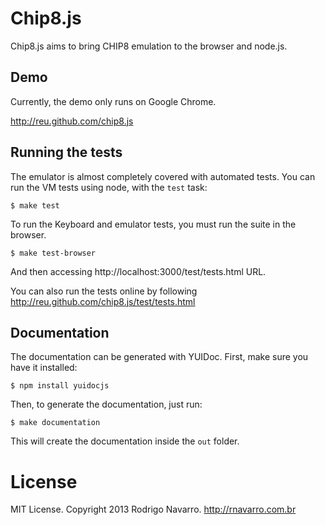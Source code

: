 # Chip8.js

Chip8.js aims to bring CHIP8 emulation to the browser and node.js.

## Demo

Currently, the demo only runs on Google Chrome.

http://reu.github.com/chip8.js

## Running the tests

The emulator is almost completely covered with automated tests. You can run the VM tests using node, with the `test` task:

    $ make test

To run the Keyboard and emulator tests, you must run the suite in the browser.

    $ make test-browser

And then accessing http://localhost:3000/test/tests.html URL.

You can also run the tests online by following http://reu.github.com/chip8.js/test/tests.html

## Documentation

The documentation can be generated with YUIDoc. First, make sure you have it installed:

    $ npm install yuidocjs

Then, to generate the documentation, just run:

    $ make documentation

This will create the documentation inside the `out` folder.

# License

MIT License. Copyright 2013 Rodrigo Navarro. http://rnavarro.com.br
